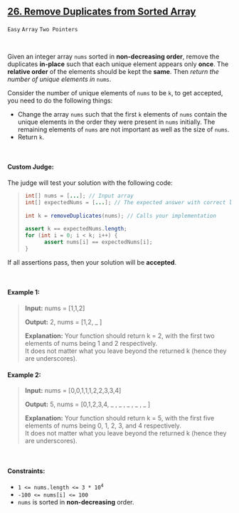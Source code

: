 ## [26. Remove Duplicates from Sorted Array](https://leetcode.com/problems/remove-duplicates-from-sorted-array/)

<code>Easy</code> <code>Array</code> <code>Two Pointers</code>

<br>

Given an integer array <code>nums</code> sorted in __non-decreasing order__, remove the duplicates __in-place__ such that each unique element 
appears only __once__. The __relative order__ of the elements should be kept the __same__. Then *return the number of unique 
elements in* <code>nums</code>.

Consider the number of unique elements of <code>nums</code> to be <code>k</code>, to get accepted, you need to do the following things:

- Change the array <code>nums</code> such that the first <code>k</code> elements of <code>nums</code> contain the unique elements
in the order they were present in <code>nums</code> initially. The remaining elements of <code>nums</code> are not important as
well as the size of <code>nums</code>.
- Return <code>k</code>.

<br>

#### Custom Judge:

The judge will test your solution with the following code:  

> ```java
> int[] nums = [...]; // Input array  
> int[] expectedNums = [...]; // The expected answer with correct length  
>  
> int k = removeDuplicates(nums); // Calls your implementation  
>  
> assert k == expectedNums.length;  
> for (int i = 0; i < k; i++) {  
>       assert nums[i] == expectedNums[i];  
> }
> ```

If all assertions pass, then your solution will be __accepted__.

<br>

#### Example 1:

> __Input:__ nums = [1,1,2]
> 
> __Output:__ 2, nums = [1,2, _ ]
> 
> __Explanation:__ Your function should return k = 2, with the first two elements of nums being 1 and 2 respectively.  
> It does not matter what you leave beyond the returned k (hence they are underscores). 

#### Example 2:

> __Input:__ nums = [0,0,1,1,1,2,2,3,3,4]
> 
> __Output:__ 5, nums = [0,1,2,3,4, _ , _ , _ , _ , _ ]
> 
> __Explanation:__ Your function should return k = 5, with the first five elements of nums being 0, 1, 2, 3, and 4 respectively.  
> It does not matter what you leave beyond the returned k (hence they are underscores). 

<br>

#### Constraints:

- <code>1 <= nums.length <= 3 * 10<sup>4</sup></code>
- <code>-100 <= nums[i] <= 100</code>
- <code>nums</code> is sorted in __non-decreasing__ order.
